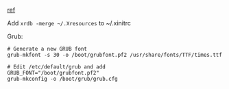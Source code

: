 [ref](https://wiki.archlinux.org/index.php/HiDPI)

Add `xrdb -merge ~/.Xresources` to ~/.xinitrc

Grub:
```shell
# Generate a new GRUB font
grub-mkfont -s 30 -o /boot/grubfont.pf2 /usr/share/fonts/TTF/times.ttf

# Edit /etc/default/grub and add
GRUB_FONT="/boot/grubfont.pf2"
grub-mkconfig -o /boot/grub/grub.cfg
```
